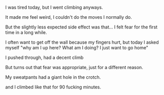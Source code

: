 I was tired today, but I went climbing anyways.

It made me feel weird, I couldn't do the moves I normally do.

But the slightly less expected side effect was that... I felt fear for the first time in a long while.

I often want to get off the wall because my fingers hurt, but today I asked myself "why am I up here? What am I doing? I just want to go home"

I pushed through, had a decent climb

But turns out that fear was appropriate, just for a different reason.

My sweatpants had a giant hole in the crotch.

and I climbed like that for 90 fucking minutes.